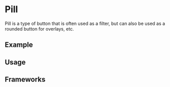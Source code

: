 <script setup>
  import Vue from './vue.md';
  import React from './react.md';
  import Elements from './elements.md';
  import Android from './android.md';
  import iOS from './ios.md';
</script>

# Pill

Pill is a type of button that is often used as a filter, but can also be used as a rounded button for overlays, etc.

<components-status react='released' vue='released' elements='released' android='released' ios='released' />

## Example

<theme-switcher />

<pill-example />

## Usage

<component-design-guidelines name="Warp - Components / Pill" link="https://www.figma.com/file/nkiRpuVu6XRfvY96BA80H8/Components-overview?type=design&node-id=374-21835&mode=design" />

<component-questions />

## Frameworks

<tabs-content> 
  <template #react>
    <react />
  </template>
  <template #vue>
    <vue />
  </template>
   <template #elements>
    <elements />
  </template>
  <template #android>
    <android />
  </template>
  <template #iOS>
    <iOS />
  </template>
</tabs-content>
